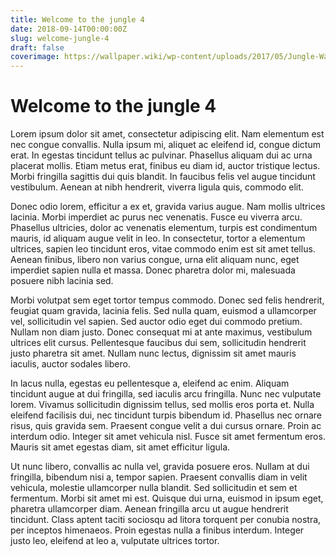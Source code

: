 ```yaml
---
title: Welcome to the jungle 4
date: 2018-09-14T00:00:00Z
slug: welcome-jungle-4
draft: false
coverimage: https://wallpaper.wiki/wp-content/uploads/2017/05/Jungle-Wallpaper-HD.jpg
---
```


# Welcome to the jungle 4

Lorem ipsum dolor sit amet, consectetur adipiscing elit. Nam elementum est nec congue convallis. Nulla ipsum mi, aliquet ac eleifend id, congue dictum erat. In egestas tincidunt tellus ac pulvinar. Phasellus aliquam dui ac urna placerat mollis. Etiam metus erat, finibus eu diam id, auctor tristique lectus. Morbi fringilla sagittis dui quis blandit. In faucibus felis vel augue tincidunt vestibulum. Aenean at nibh hendrerit, viverra ligula quis, commodo elit.

Donec odio lorem, efficitur a ex et, gravida varius augue. Nam mollis ultrices lacinia. Morbi imperdiet ac purus nec venenatis. Fusce eu viverra arcu. Phasellus ultricies, dolor ac venenatis elementum, turpis est condimentum mauris, id aliquam augue velit in leo. In consectetur, tortor a elementum ultrices, sapien leo tincidunt eros, vitae commodo enim est sit amet tellus. Aenean finibus, libero non varius congue, urna elit aliquam nunc, eget imperdiet sapien nulla et massa. Donec pharetra dolor mi, malesuada posuere nibh lacinia sed.

Morbi volutpat sem eget tortor tempus commodo. Donec sed felis hendrerit, feugiat quam gravida, lacinia felis. Sed nulla quam, euismod a ullamcorper vel, sollicitudin vel sapien. Sed auctor odio eget dui commodo pretium. Nullam non diam justo. Donec consequat mi at ante maximus, vestibulum ultrices elit cursus. Pellentesque faucibus dui sem, sollicitudin hendrerit justo pharetra sit amet. Nullam nunc lectus, dignissim sit amet mauris iaculis, auctor sodales libero.

In lacus nulla, egestas eu pellentesque a, eleifend ac enim. Aliquam tincidunt augue at dui fringilla, sed iaculis arcu fringilla. Nunc nec vulputate lorem. Vivamus sollicitudin dignissim tellus, sed mollis eros porta et. Nulla eleifend facilisis dui, nec tincidunt turpis bibendum id. Phasellus nec ornare risus, quis gravida sem. Praesent congue velit a dui cursus ornare. Proin ac interdum odio. Integer sit amet vehicula nisl. Fusce sit amet fermentum eros. Mauris sit amet egestas diam, sit amet efficitur ligula.

Ut nunc libero, convallis ac nulla vel, gravida posuere eros. Nullam at dui fringilla, bibendum nisi a, tempor sapien. Praesent convallis diam in velit vehicula, molestie ullamcorper nulla blandit. Sed sollicitudin et sem et fermentum. Morbi sit amet mi est. Quisque dui urna, euismod in ipsum eget, pharetra ullamcorper diam. Aenean fringilla arcu ut augue hendrerit tincidunt. Class aptent taciti sociosqu ad litora torquent per conubia nostra, per inceptos himenaeos. Proin egestas nulla a finibus interdum. Integer justo leo, eleifend at leo a, vulputate ultrices tortor.
